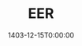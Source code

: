 ---
type: lecture
date: 1403-12-15T0:00:00
title: EER
tldr: Generalization and Specialization, Hierarchies and Lattices, Union, and Aggregation"
thumbnail: /static_files/thumbnails/5-Semantic Modeling & ER.png
links: 
    - url: /static_files/slides/6-EER Model.pdf
      name: slides  
hide_from_announcments: true
---